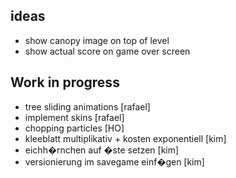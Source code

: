 ## ideas
- show canopy image on top of level
- show actual score on game over screen

## Work in progress
- tree sliding animations [rafael]
- implement skins [rafael]
- chopping particles [HO]
- kleeblatt multiplikativ + kosten exponentiell [kim]
- eichh�rnchen auf �ste setzen [kim]
- versionierung im savegame einf�gen [kim]
